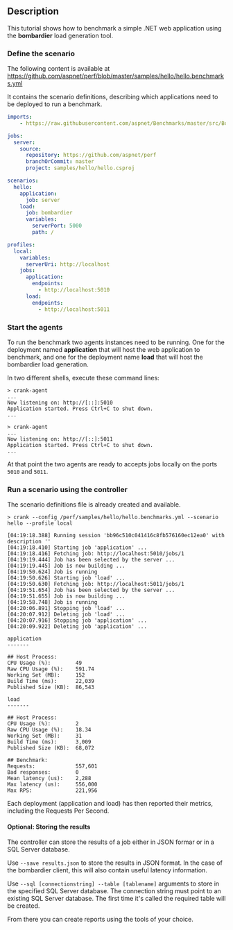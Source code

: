 ## Description

This tutorial shows how to benchmark a simple .NET web application using the __bombardier__ load generation tool.

### Define the scenario

The following content is available at https://github.com/aspnet/perf/blob/master/samples/hello/hello.benchmarks.yml

It contains the scenario definitions, describing which applications need to be deployed to run a benchmark.

```yml
imports:
    - https://raw.githubusercontent.com/aspnet/Benchmarks/master/src/BombardierClient/bombardier.yml

jobs:
  server:
    source:
      repository: https://github.com/aspnet/perf
      branchOrCommit: master
      project: samples/hello/hello.csproj

scenarios:
  hello:
    application:
      job: server
    load:
      job: bombardier
      variables:
        serverPort: 5000
        path: /

profiles:
  local:
    variables:
      serverUri: http://localhost
    jobs: 
      application:
        endpoints: 
          - http://localhost:5010
      load:
        endpoints: 
          - http://localhost:5011
```

### Start the agents

To run the benchmark two agents instances need to be running. One for the deployment named  __application__ that will host the web application to benchmark, and one for the deployment name __load__ that will host the bombardier load generation. 

In two different shells, execute these command lines:

```
> crank-agent
...
Now listening on: http://[::]:5010
Application started. Press Ctrl+C to shut down.
...
```

```
> crank-agent
...
Now listening on: http://[::]:5011
Application started. Press Ctrl+C to shut down.
...
```

At that point the two agents are ready to accepts jobs locally on the ports `5010` and `5011`.

### Run a scenario using the controller

The scenario definitions file is already created and available.

```
> crank --config /perf/samples/hello/hello.benchmarks.yml --scenario hello --profile local

[04:19:18.388] Running session 'bb96c510c041416c8fb576160ec12ea0' with description ''
[04:19:18.410] Starting job 'application' ...
[04:19:18.416] Fetching job: http://localhost:5010/jobs/1
[04:19:19.444] Job has been selected by the server ...
[04:19:19.445] Job is now building ...
[04:19:50.624] Job is running
[04:19:50.626] Starting job 'load' ...
[04:19:50.630] Fetching job: http://localhost:5011/jobs/1
[04:19:51.654] Job has been selected by the server ...
[04:19:51.655] Job is now building ...
[04:19:58.748] Job is running
[04:20:06.891] Stopping job 'load' ...
[04:20:07.912] Deleting job 'load' ...
[04:20:07.916] Stopping job 'application' ...
[04:20:09.922] Deleting job 'application' ...

application
-------

## Host Process:
CPU Usage (%):        49
Raw CPU Usage (%):    591.74
Working Set (MB):     152
Build Time (ms):      22,039
Published Size (KB):  86,543

load
-------

## Host Process:
CPU Usage (%):        2
Raw CPU Usage (%):    18.34
Working Set (MB):     31
Build Time (ms):      3,009
Published Size (KB):  68,072

## Benchmark:
Requests:             557,601
Bad responses:        0
Mean latency (us):    2,288
Max latency (us):     556,000
Max RPS:              221,956
```

Each deployment (application and load) has then reported their metrics, including the Requests Per Second.

#### Optional: Storing the results

The controller can store the results of a job either in JSON formar or in a SQL Server database.

Use `--save results.json` to store the results in JSON format. In the case of the bombardier client, this will also contain useful latency information.

Use `--sql [connectionstring] --table [tablename]` arguments to store in the specified SQL Server database. The connection string must point to an existing SQL Server database. The first time it's called the required table will be created.

From there you can create reports using the tools of your choice.
